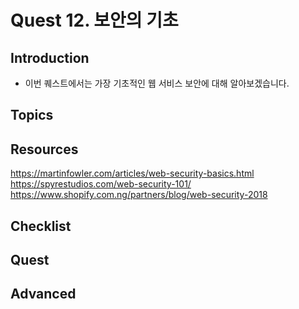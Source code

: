 # Quest 12. 보안의 기초

## Introduction
* 이번 퀘스트에서는 가장 기초적인 웹 서비스 보안에 대해 알아보겠습니다.

## Topics
## Resources
https://martinfowler.com/articles/web-security-basics.html
https://spyrestudios.com/web-security-101/
https://www.shopify.com.ng/partners/blog/web-security-2018

## Checklist
## Quest
## Advanced
